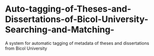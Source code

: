 # Auto-tagging-of-Theses-and-Dissertations-of-Bicol-University-Searching-and-Matching-
A system for automatic tagging of metadata of theses and dissertations from Bicol University
